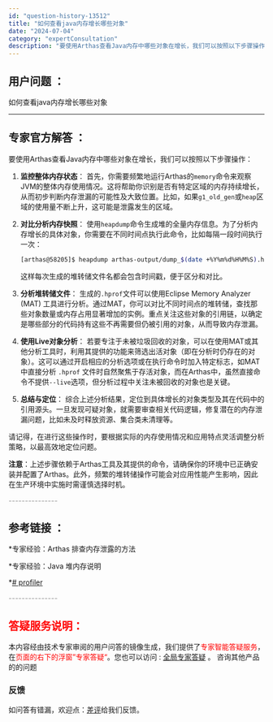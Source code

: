 ```yaml
---
id: "question-history-13512"
title: "如何查看java内存增长哪些对象"
date: "2024-07-04"
category: "expertConsultation"
description: "要使用Arthas查看Java内存中哪些对象在增长，我们可以按照以下步骤操作：1. **监控整体内存状态**：   首先，你需要频繁地运行Arthas的`memory`命令来观察JVM的整体内存使用情况。这将帮助你识别是否有特定区域的内存持续增长，从而初步判断内存泄漏的可能性及大致位置。比如，如果`"
---
```


## 用户问题 ： 
 如何查看java内存增长哪些对象  

---------------
## 专家官方解答 ：

要使用Arthas查看Java内存中哪些对象在增长，我们可以按照以下步骤操作：

1. **监控整体内存状态**：
   首先，你需要频繁地运行Arthas的`memory`命令来观察JVM的整体内存使用情况。这将帮助你识别是否有特定区域的内存持续增长，从而初步判断内存泄漏的可能性及大致位置。比如，如果`g1_old_gen`或`heap`区域的使用量不断上升，这可能是泄露发生的区域。

2. **对比分析内存快照**：
   使用`heapdump`命令生成堆的全量内存信息。为了分析内存增长的具体对象，你需要在不同时间点执行此命令，比如每隔一段时间执行一次：
   ```bash
   [arthas@58205]$ heapdump arthas-output/dump_$(date +%Y%m%d%H%M%S).hprof
   ```
   这样每次生成的堆转储文件名都会包含时间戳，便于区分和对比。

3. **分析堆转储文件**：
   生成的`.hprof`文件可以使用Eclipse Memory Analyzer (MAT) 工具进行分析。通过MAT，你可以对比不同时间点的堆转储，查找那些对象数量或内存占用显著增加的实例。重点关注这些对象的引用链，以确定是哪些部分的代码持有这些不再需要但仍被引用的对象，从而导致内存泄漏。

4. **使用Live对象分析**：
   若要专注于未被垃圾回收的对象，可以在使用MAT或其他分析工具时，利用其提供的功能来筛选出活对象（即在分析时仍存在的对象）。这可以通过开启相应的分析选项或在执行命令时加入特定标志，如MAT中直接分析 `.hprof` 文件时自然聚焦于存活对象，而在Arthas中，虽然直接命令不提供`--live`选项，但分析过程中关注未被回收的对象也是关键。

5. **总结与定位**：
   综合上述分析结果，定位到具体增长的对象类型及其在代码中的引用源头。一旦发现可疑对象，就需要审查相关代码逻辑，修复潜在的内存泄漏问题，比如未及时释放资源、集合类未清理等。

请记得，在进行这些操作时，要根据实际的内存使用情况和应用特点灵活调整分析策略，以最高效地定位问题。

**注意**：上述步骤依赖于Arthas工具及其提供的命令，请确保你的环境中已正确安装并配置了Arthas。此外，频繁的堆转储操作可能会对应用性能产生影响，因此在生产环境中实施时需谨慎选择时机。


<font color="#949494">---------------</font> 


## 参考链接 ：

*专家经验：Arthas 排查内存泄露的方法 
 
 *专家经验：Java 堆内存说明 
 
 *[# profiler](https://github.com/alibaba/arthas/tree/master/site/docs/doc/profiler.md)


 <font color="#949494">---------------</font> 
 


## <font color="#FF0000">答疑服务说明：</font> 

本内容经由技术专家审阅的用户问答的镜像生成，我们提供了<font color="#FF0000">专家智能答疑服务</font>，在<font color="#FF0000">页面的右下的浮窗”专家答疑“</font>。您也可以访问 : [全局专家答疑](https://answer.opensource.alibaba.com/docs/intro) 。 咨询其他产品的的问题

### 反馈
如问答有错漏，欢迎点：[差评](https://ai.nacos.io/user/feedbackByEnhancerGradePOJOID?enhancerGradePOJOId=16075)给我们反馈。
